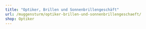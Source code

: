 ```yaml
---
title: "Optiker, Brillen und Sonnenbrillengeschäft"
url: /muggensturm/optiker-brillen-und-sonnenbrillengeschaeft/
shop: Optiker
---
```

